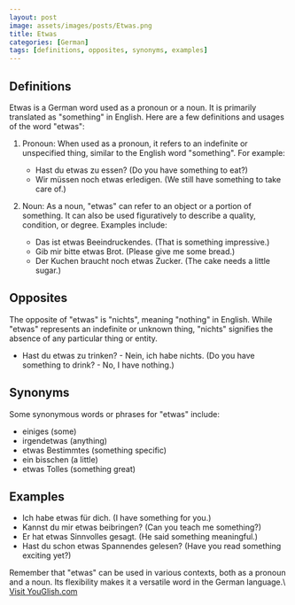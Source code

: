 ```yaml
---
layout: post
image: assets/images/posts/Etwas.png
title: Etwas
categories: [German]
tags: [definitions, opposites, synonyms, examples]
---
```


## Definitions

Etwas is a German word used as a pronoun or a noun. It is primarily translated as "something" in English. Here are a few definitions and usages of the word "etwas":

1. Pronoun: When used as a pronoun, it refers to an indefinite or unspecified thing, similar to the English word "something". For example:

   - Hast du etwas zu essen? (Do you have something to eat?)
   - Wir müssen noch etwas erledigen. (We still have something to take care of.)

2. Noun: As a noun, "etwas" can refer to an object or a portion of something. It can also be used figuratively to describe a quality, condition, or degree. Examples include:

   - Das ist etwas Beeindruckendes. (That is something impressive.)
   - Gib mir bitte etwas Brot. (Please give me some bread.)
   - Der Kuchen braucht noch etwas Zucker. (The cake needs a little sugar.)

## Opposites

The opposite of "etwas" is "nichts", meaning "nothing" in English. While "etwas" represents an indefinite or unknown thing, "nichts" signifies the absence of any particular thing or entity.

- Hast du etwas zu trinken? - Nein, ich habe nichts. (Do you have something to drink? - No, I have nothing.)

## Synonyms

Some synonymous words or phrases for "etwas" include:

- einiges (some)
- irgendetwas (anything)
- etwas Bestimmtes (something specific)
- ein bisschen (a little)
- etwas Tolles (something great)

## Examples

- Ich habe etwas für dich. (I have something for you.)
- Kannst du mir etwas beibringen? (Can you teach me something?)
- Er hat etwas Sinnvolles gesagt. (He said something meaningful.)
- Hast du schon etwas Spannendes gelesen? (Have you read something exciting yet?)

Remember that "etwas" can be used in various contexts, both as a pronoun and a noun. Its flexibility makes it a versatile word in the German language.\ <a id="yg-widget-0" class="youglish-widget" data-query="Etwas" data-lang="german" data-components="8412" data-auto-start="0" data-bkg-color="theme_light" data-title="How%20to%20pronounce%20Etwas%20in%20German"  rel="nofollow" href="https://youglish.com">Visit YouGlish.com</a><script async src="https://youglish.com/public/emb/widget.js" charset="utf-8"></script>